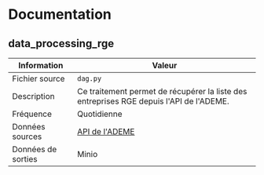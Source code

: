 # Documentation

## data_processing_rge

| Information | Valeur |
| -------- | -------- |
| Fichier source | `dag.py` |
| Description | Ce traitement permet de récupérer la liste des entreprises RGE depuis l'API de l'ADEME. |
| Fréquence | Quotidienne |
| Données sources | [API de l'ADEME](https://data.ademe.fr/datasets/liste-des-entreprises-rge-2) |
| Données de sorties | Minio |
